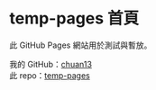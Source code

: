 # temp-pages 首頁
此 GitHub Pages 網站用於測試與暫放。  

我的 GitHub：[chuan13](<https://github.com/chuan13>)  
此 repo：[temp-pages](<https://github.com/chuan13/temp-pages>)  